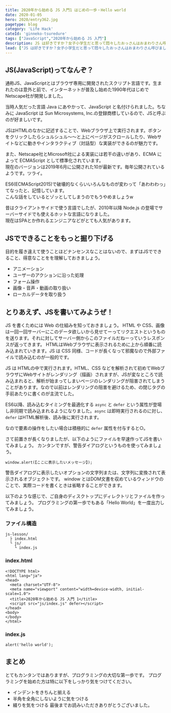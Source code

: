 ```yaml
---
title: 2020年から始める JS 入門1 はじめの一歩・Hello world
date: 2020-01-05
hero: 2020/entry362.jpg
pagetype: blog
category: 'Life Hack'
cateId: 'ginneko-tsuredure'
tags: ["JavaScript","2020年から始める JS 入門"]
description: JS は好きですか？女子小学生だと思って悶々したおっさんはおまわりさん呼びましょうかねw冗談はさておき、セブ島ロックダウン。インプットのチャンスです。もっとエンジニアとして飛躍したいですし、自分に落とし込むためにJSについて数回に分けてブログを書いてみることにしました。
lead: ["JS は好きですか？女子小学生だと思って悶々したおっさんはおまわりさん呼びましょうかねw","冗談はさておき、セブ島ロックダウン。インプットのチャンスです。もっとエンジニアとして飛躍したいですし、自分に落とし込むためにJSについて数回に分けてブログを書いてみることにしました。"]
---
```


## JS(JavaScript)ってなんぞ？
通称JS、JavaScriptとはブラウザ専用に開発されたスクリプト言語です。生まれたのは意外と前で、インターネットが普及し始めた1990年代はじめでNetscape社が開発しました。

当時人気だった言語 Java にあやかって、JavaScript と名付けられました。ちなみに JavaScript は Sun Microsystems, Inc.の登録商標しているので、JSと呼ぶのが好ましいです。

JSはHTMLのなかに記述することで、Webブラウザ上で実行されます。ボタンをクリックしたらシュルシュル〜〜と上にページがスクロールしたり、Webサイトなどに動きやインタラクティブ（対話型）な実装ができるのが魅力です。

また、Netscape社とMicrosoft社による実装には若干の違いがあり、ECMA によって ECMAScript として標準化されています。<br>
現在のバージョンは2019年6月に公開された10が最新です。毎年公開されているようです。ツライ。

ES6(ECMAScript2015)で破壊的なくらいいろんなものが変わって「あわわわっ」てなったと、記憶しています。<br>
こんな話をしているとゾッとしてしまうのでもうやめましょうw

昔はクライアントサイドで使う言語でしたが、2010年以降 Node.js の登場でサーバーサイドでも使えるホットな言語になりました。<br>
現在はSPAとか作れるエンジニアなどがとても人気があります。

## JSでできることをもっと掘り下げる
目的を履き違えて使うことほどナンセンスなことはないので、まずはJSでできること、得意なことをを理解しておきましょう。

* アニメーション
* ユーザーのアクションに沿った処理
* フォーム操作
* 画像・音声・動画の取り扱い
* ローカルデータを取り扱う

## とりあえず、JSを書いてみようぜ！
JS を書くためには Web の仕組みを知っておきましょう。
HTML や CSS、画像は一回一回サーバーにこのデータ欲しいから見せてーってリクエストというものを送ります。それに対してサーバー側からこのファイルだねーっていうレスポンスが返ってきます。
HTMLはWebブラウザに表示されるために上から順番に読み込まれていきます。JS は CSS 同様、コードが長くなって邪魔なので外部ファイルで読み込むのが一般的です。

JS は HTMLの中で実行されます。HTML、CSS などを解析されて初めてWebブラウザにWebサイトがレンダリング（描画）されますが、JSが変なところで読み込まれると、解析が始まってしまいページのレンダリングが阻害されてしまうことがあります。なので以前はレンダリングの阻害を避けるため、<body>の閉じタグの手前あたりに書くのが主流でした。

ES6以降、読み込むタイミングを最適化する `async` と `defer` という属性が登場し非同期で読み込まれるようになりました。`async` は即時実行されるのに対し、`defer` はHTML解析後、読み後に実行されます。

なので要素の操作をしたい場合は積極的に `defer` 属性を付与すると○。

さて前置きが長くなりましたが、以下のようにファイルを早速作ってJSを書いてみましょう。
カンタンですが、警告ダイアログというものを使ってみましょう。

```
window.alert(【ここに表示したいメッセージ】);
```

警告ダイアログに表示したいオプションの文字列または、文字列に変換されて表示されるオブジェクトです。
window とはDOM文書を収めているウィンドウのことで、実際コードを書くときは省略することができます。

以下のような感じで、ご自身のディスクトップにディレクトリとファイルを作ってみましょう。
プログラミングの第一歩でもある「Hello World」を一度出力してみましょう。

### ファイル構造
```
js-lesson/
  ├ index.html
  └ js/
    └ index.js
```
### index.html
```
<!DOCTYPE html>
<html lang="ja">
<head>
  <meta charset="UTF-8">
  <meta name="viewport" content="width=device-width, initial-scale=1.0">
  <title>2020年から始める JS 入門 1</title>
  <script src="js/index.js" defer></script>
</head>
<body>
</body>
</html>
```
### index.js
```
alert('hello world');
```
## まとめ
とてもカンタンではありますが、プログラミングの大切な第一歩です。
プログラミングを始めた方は特に以下をしっかり気をつけてください。

* インデントをきちんと揃える
* 半角を全角にしないように気をつける
* 綴りを気をつける
最後までお読みいただきありがとうございました。

